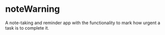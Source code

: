 # noteWarning
A note-taking and reminder app with the functionality to mark how urgent a task is to complete it.
